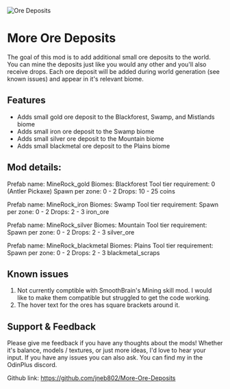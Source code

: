 ﻿![Ore Deposits](https://i.imgur.com/P5YqhgM.png)

# More Ore Deposits
The goal of this mod is to add additional small ore deposits to the world. You can mine the deposits just like you would any other and you'll also receive drops. Each ore deposit will be added during world generation (see known issues) and appear in it's relevant biome. 


## Features
- Adds small gold ore deposit to the Blackforest, Swamp, and Mistlands biome
- Adds small iron ore deposit to the Swamp biome
- Adds small silver ore deposit to the Mountain biome
- Adds small blackmetal ore deposit to the Plains biome


## Mod details:
Prefab name: MineRock_gold
Biomes: Blackforest
Tool tier requirement: 0 (Antler Pickaxe)
Spawn per zone: 0 - 2
Drops: 10 - 25 coins

Prefab name: MineRock_iron
Biomes: Swamp
Tool tier requirement:
Spawn per zone: 0 - 2
Drops: 2 - 3 iron_ore

Prefab name: MineRock_silver
Biomes: Mountain
Tool tier requirement:
Spawn per zone: 0 - 2
Drops: 2 - 3 silver_ore

Prefab name: MineRock_blackmetal
Biomes: Plains
Tool tier requirement:
Spawn per zone: 0 - 2
Drops: 2 - 3 blackmetal_scraps


## Known issues
1. Not currently comptible with SmoothBrain's Mining skill mod. I would like to make them compatible but struggled to get the code working.
2. The hover text for the ores has square brackets around it.

## Support & Feedback
Please give me feedback if you have any thoughts about the mods! Whether it's balance, models / textures, or just more ideas, I'd love to hear your input. If you have any issues you can also ask. You can find my in the OdinPlus discord.

Github link: https://github.com/jneb802/More-Ore-Deposits
